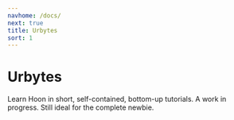 ```yaml
---
navhome: /docs/
next: true
title: Urbytes
sort: 1
---
```


# Urbytes

Learn Hoon in short, self-contained, bottom-up tutorials.
A work in progress.  Still ideal for the complete newbie.

<list/>
